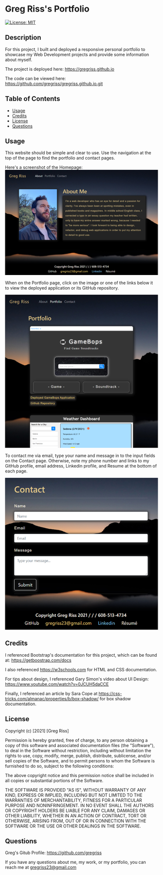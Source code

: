 # Greg Riss's Portfolio  
[![License: MIT](https://img.shields.io/badge/License-MIT-yellow.svg)](https://opensource.org/licenses/MIT)

## Description

For this project, I built and deployed a responsive personal portfolio to showcase my Web Development projects and provide some information about myself.

The project is deployed here: https://gregriss.github.io

The code can be viewed here: https://github.com/gregriss/gregriss.github.io.git  

## Table of Contents  

- [Usage](#Usage)  
- [Credits](#Credits)  
- [License](#License)  
- [Questions](#Questions)

## Usage

This website should be simple and clear to use. Use the navigation at the top of the page to find the portfolio and contact pages.

Here's a screenshot of the Homepage:
![Greg's Homepage](assets/images/about-screenshot.png)

When on the Portfolio page, click on the image or one of the links below it to view the deployed application or its GitHub repository. 

![Portfolio](assets/images/portfolio-screenshot.png)

To contact me via email, type your name and message in to the input fields on the Contact page. Otherwise, note my phone number and links to my GitHub profile, email address, Linkedin profile, and Resume at the bottom of each page.

![Contact](assets/images/contact-screenshot.png)


## Credits

I referenced Bootstrap's documentation for this project, which can be found at:
https://getboostrap.com/docs

I also referenced https://w3schools.com for HTML and CSS documentation.

For tips about design, I referenced Gary Simon's video about UI Design: https://www.youtube.com/watch?v=0JCUH5daCCE

Finally, I referenced an article by Sara Cope at https://css-tricks.com/almanac/properties/b/box-shadow/ for box shadow documentation.

## License

Copyright (c) [2021] [Greg Riss]

Permission is hereby granted, free of charge, to any person obtaining a copy
of this software and associated documentation files (the "Software"), to deal
in the Software without restriction, including without limitation the rights
to use, copy, modify, merge, publish, distribute, sublicense, and/or sell
copies of the Software, and to permit persons to whom the Software is
furnished to do so, subject to the following conditions:

The above copyright notice and this permission notice shall be included in all
copies or substantial portions of the Software.

THE SOFTWARE IS PROVIDED "AS IS", WITHOUT WARRANTY OF ANY KIND, EXPRESS OR
IMPLIED, INCLUDING BUT NOT LIMITED TO THE WARRANTIES OF MERCHANTABILITY,
FITNESS FOR A PARTICULAR PURPOSE AND NONINFRINGEMENT. IN NO EVENT SHALL THE
AUTHORS OR COPYRIGHT HOLDERS BE LIABLE FOR ANY CLAIM, DAMAGES OR OTHER
LIABILITY, WHETHER IN AN ACTION OF CONTRACT, TORT OR OTHERWISE, ARISING FROM,
OUT OF OR IN CONNECTION WITH THE SOFTWARE OR THE USE OR OTHER DEALINGS IN THE SOFTWARE.  

## Questions  

Greg's Gitub Profile: https://github.com/gregriss  

If you have any questions about me, my work, or my portfolio, you can reach me at [gregriss23@gmail.com](mailto:gregriss23@gmail.com)
